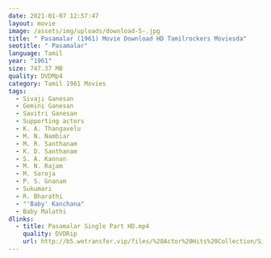 ```yaml
---
date: 2021-01-07 12:57:47
layout: movie
image: /assets/img/uploads/download-5-.jpg
title: " Pasamalar (1961) Movie Download HD Tamilrockers Moviesda"
seotitle: " Pasamalar"
language: Tamil
year: "1961"
size: 747.37 MB
quality: DVDMp4
category: Tamil 1961 Movies
tags:
  - Sivaji Ganesan
  - Gemini Ganesan
  - Savitri Ganesan
  - Supporting actors
  - K. A. Thangavelu
  - M. N. Nambiar
  - M. R. Santhanam
  - K. D. Santhanam
  - S. A. Kannan
  - M. N. Rajam
  - M. Saroja
  - P. S. Gnanam
  - Sukumari
  - R. Bharathi
  - "'Baby' Kanchana"
  - Baby Malathi
dlinks:
  - title: Pasamalar Single Part HD.mp4
    quality: DVDRip
    url: http://b5.wetransfer.vip/files/%20Actor%20Hits%20Collection/Sivaji%20Movies%20Collections/Pasamalar%20(1961)/Pasamalar%20%20Single%20Part%20HD.mp4
---
```

